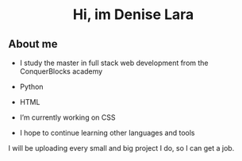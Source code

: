 <h1 align="center">Hi, im Denise Lara</h1>


<h2>About me</h2>
<ul>
    <li><p>I study the master in full stack web development from the ConquerBlocks academy</p></li>
    <li><p>Python</p></li>
    <li><p>HTML</p></li>
    <li><p>I’m currently working on CSS</p></li>
    <li><p>I hope to continue learning other languages ​​and tools</p></li>
</ul>

<p>I will be uploading every small and big project I do, so I can get a job.</p>
<!--
**DeniseLara/DeniseLara** is a ✨ _special_ ✨ repository because its `README.md` (this file) appears on your GitHub profile.

Here are some ideas to get you started:

- 🔭 I’m currently working on ...
- 🌱 I’m currently learning ...
- 👯 I’m looking to collaborate on ...
- 🤔 I’m looking for help with ...
- 💬 Ask me about ...
- 📫 How to reach me: ...
- 😄 Pronouns: ...
- ⚡ Fun fact: ...
-->
